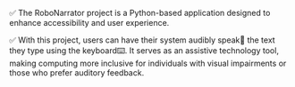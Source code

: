 ✅ The RoboNarrator project is a Python-based application designed to enhance accessibility and user experience. 

✅ With this project, users can have their system audibly speak🎤 the text they type using the keyboard⌨️. It serves as an assistive technology tool, making computing more inclusive for individuals with visual impairments or those who prefer auditory feedback.


